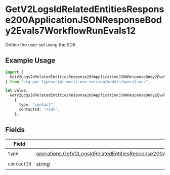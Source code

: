 # GetV2LogsIdRelatedEntitiesResponse200ApplicationJSONResponseBody2Evals7WorkflowRunEvals12

Define the user set using the SDK

## Example Usage

```typescript
import {
  GetV2LogsIdRelatedEntitiesResponse200ApplicationJSONResponseBody2Evals7WorkflowRunEvals12,
} from "orq-poc-typescript-multi-env-version/models/operations";

let value:
  GetV2LogsIdRelatedEntitiesResponse200ApplicationJSONResponseBody2Evals7WorkflowRunEvals12 =
    {
      type: "contact",
      contactId: "<id>",
    };
```

## Fields

| Field                                                                                                                                                                                                                            | Type                                                                                                                                                                                                                             | Required                                                                                                                                                                                                                         | Description                                                                                                                                                                                                                      |
| -------------------------------------------------------------------------------------------------------------------------------------------------------------------------------------------------------------------------------- | -------------------------------------------------------------------------------------------------------------------------------------------------------------------------------------------------------------------------------- | -------------------------------------------------------------------------------------------------------------------------------------------------------------------------------------------------------------------------------- | -------------------------------------------------------------------------------------------------------------------------------------------------------------------------------------------------------------------------------- |
| `type`                                                                                                                                                                                                                           | [operations.GetV2LogsIdRelatedEntitiesResponse200ApplicationJSONResponseBody2Evals7WorkflowRunEvalsType](../../models/operations/getv2logsidrelatedentitiesresponse200applicationjsonresponsebody2evals7workflowrunevalstype.md) | :heavy_check_mark:                                                                                                                                                                                                               | N/A                                                                                                                                                                                                                              |
| `contactId`                                                                                                                                                                                                                      | *string*                                                                                                                                                                                                                         | :heavy_check_mark:                                                                                                                                                                                                               | N/A                                                                                                                                                                                                                              |